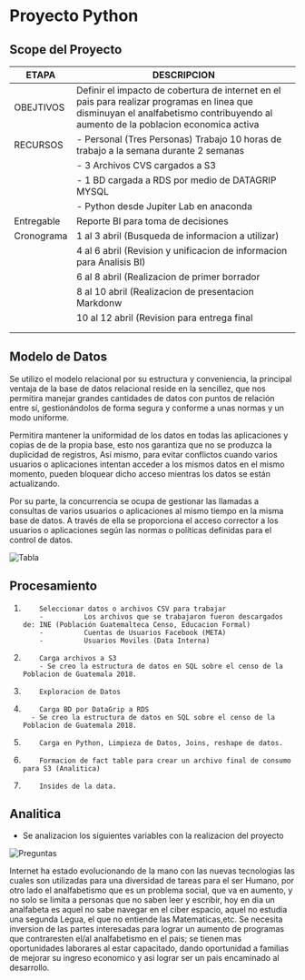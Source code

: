 # Proyecto Python
## Scope del Proyecto
| ETAPA | DESCRIPCION |
| ----- | ----------- |
|OBEJTIVOS| Definir el impacto de cobertura de internet en el pais para realizar programas en linea que disminuyan el analfabetismo contribuyendo al aumento de la poblacion economica activa|
|RECURSOS| -  Personal (Tres Personas) Trabajo 10 horas de trabajo a la semana durante 2 semanas|
|        | - 3 Archivos CVS cargados a S3|
|        | - 1 BD cargada a RDS por medio de DATAGRIP MYSQL|
|        | - Python desde Jupiter Lab en anaconda          |
|Entregable|Reporte BI para toma de decisiones|
|Cronograma|1 al 3 abril (Busqueda de informacion a utilizar)|
|          |4 al 6 abril (Revision y unificacion de informacion para Analisis BI)|
|          |6 al 8 abril (Realizacion de primer borrador|
|          |8 al 10 abril (Realizacion de presentacion Markdonw|
|          |10 al 12 abril (Revision para entrega final|
|          |        |
| |  |
           
## Modelo de Datos
Se utilizo el modelo relacional por su estructura y conveniencia, la principal ventaja de la base de datos relacional reside en la sencillez, que nos permitira manejar grandes cantidades de datos con puntos de relación entre sí, gestionándolos de forma segura y conforme a unas normas y un modo uniforme.

Permitira mantener la uniformidad de los datos en todas las aplicaciones y copias de de la propia base, esto nos garantiza que no se produzca la duplicidad de registros, Así mismo, para evitar conflictos cuando varios usuarios o aplicaciones intentan acceder a los mismos datos en el mismo momento, pueden bloquear dicho acceso mientras los datos se están actualizando.

Por su parte, la concurrencia se ocupa de gestionar las llamadas a consultas de varios usuarios o aplicaciones al mismo tiempo en la misma base de datos. A través de ella se proporciona el acceso corrector a los usuarios o aplicaciones según las normas o políticas definidas para el control de datos.

![Tabla](https://user-images.githubusercontent.com/89221655/162648026-98b9c145-8843-49fd-afa2-37fd577901f5.png)


## Procesamiento

1.         Seleccionar datos o archivos CSV para trabajar
           -          Los archivos que se trabajaron fueron descargados de: INE (Población Guatemalteca Censo, Educacion Formal)
           -          Cuentas de Usuarios Facebook (META)
           -          Usuarios Moviles (Data Interna)
                          
2.         Carga archivos a S3
           - Se creo la estructura de datos en SQL sobre el censo de la Poblacion de Guatemala 2018.
           
3.         Exploracion de Datos 
         
4.         Carga BD por DataGrip a RDS
         - Se creo la estructura de datos en SQL sobre el censo de la Poblacion de Guatemala 2018.
         
5.         Carga en Python, Limpieza de Datos, Joins, reshape de datos.

6.         Formacion de fact table para crear un archivo final de consumo para S3 (Analitica)

7.         Insides de la data.


## Analitica
 -  Se analizacion los siguientes variables con la realizacion del proyecto

![Preguntas](https://user-images.githubusercontent.com/89221655/162644423-97b969b8-129f-4b60-b585-61dd779580d5.png)

Internet ha estado evolucionando de la mano con las nuevas tecnologias las cuales son utilizadas para una diversidad de tareas para el ser Humano, por otro lado el analfabetismo que es un problema social, que va en aumento, y no solo se limita a personas que no saben leer y escribir, hoy en dia un analfabeta es aquel no sabe navegar en el ciber espacio, aquel no estudia una segunda Legua, el que no entiende las Matematicas,etc.
Se necesita inversion de las partes interesadas para lograr un aumento de programas que contraresten el/al analfabetismo en el pais; se tienen mas oportunidades laborares al estar capacitado, dando oportunidad a familias de mejorar su ingreso economico y asi lograr ser un pais encaminado al desarrollo.
